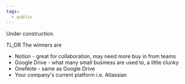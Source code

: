 ```yaml
---
tags:
  - public
---
```

Under construction.

TL;DR The winners are
- Notion - great for collaboration, may need more buy in from teams
- Google Drive - what many small business are used to, a little clunky
- OneNote - same as Google Drive
- Your company's current platform i.e. Atlassian